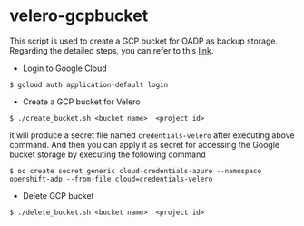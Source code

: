 # velero-gcpbucket

This script is used to create a GCP bucket for OADP as backup storage. Regarding the detailed steps, you can refer to this [link](https://github.com/vmware-tanzu/velero-plugin-for-gcp).


* Login to Google Cloud
```
$ gcloud auth application-default login
```

* Create a GCP bucket for Velero

```
$ ./create_bucket.sh <bucket name>  <project id>
```

it will produce a secret file named `credentials-velero` after executing above command. And then you can apply it as secret for accessing the Google bucket storage by executing the following command

```
$ oc create secret generic cloud-credentials-azure --namespace openshift-adp --from-file cloud=credentials-velero
```

* Delete GCP bucket
```
$ ./delete_bucket.sh <bucket name>  <project id>
```
